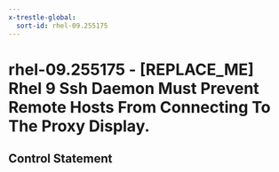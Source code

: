 ```yaml
---
x-trestle-global:
  sort-id: rhel-09.255175
---
```


# rhel-09.255175 - \[REPLACE_ME\] Rhel 9 Ssh Daemon Must Prevent Remote Hosts From Connecting To The Proxy Display.

## Control Statement
